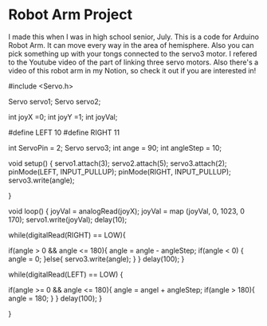 # Robot Arm Project
I made this when I was in high school senior, July.
This is a code for Arduino Robot Arm.
It can move every way in the area of hemisphere.
Also you can pick something up with your tongs connected to the servo3 motor.
I refered to the Youtube video of the part of linking three servo motors.
Also there's a video of this robot arm in my Notion, so check it out if you are interested in!




#include <Servo.h>

Servo servo1;
Servo servo2;

int joyX =0;
int joyY =1;
int joyVal;

#define LEFT 10
#define RIGHT 11

int ServoPin = 2;
Servo servo3;
int ange = 90;
int angleStep = 10;


void setup()
{
 servo1.attach(3);
 servo2.attach(5);
 servo3.attach(2);
 pinMode(LEFT, INPUT_PULLUP);
 pinMode(RIGHT, INPUT_PULLUP);
 servo3.write(angle);

}

void loop()
{
 joyVal = analogRead(joyX);
 joyVal = map (joyVal, 0, 1023, 0 170);
 servo1.write(joyVal);
 delay(10);
 
 while(digitalRead(RIGHT) == LOW){
 
  if(angle > 0 && angle <= 180){
   angle = angle - angleStep;
   if(angle < 0) {
    angle = 0;
   }else{
   servo3.write(angle);
   }
  }
 delay(100);
 }
 
 while(digitalRead(LEFT) == LOW) {
  
  if(angle >= 0 && angle <= 180){
   angle = angel + angleStep;
   if(angle > 180){
    angle = 180;
   }
  }
  delay(100);
 }
 
}


 
 
 
